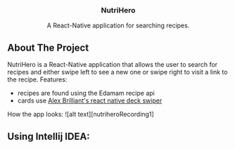 


<!-- PROJECT LOGO -->
<br />
<p align="center">

  <h3 align="center">NutriHero</h3>

  <p align="center">
    A React-Native application for searching recipes.
    <br />
  </p>
</p>


<!-- ABOUT THE PROJECT -->
## About The Project

NutriHero is a React-Native application that allows the user to search for recipes and either swipe left to see a new one or swipe right to visit a link to the recipe.
Features:
* recipes are found using the Edamam recipe api
* cards use <a href="https://github.com/alexbrillant/react-native-deck-swiper">Alex Brilliant's react native deck swiper</a>

How the app looks: 
![alt text][nutriheroRecording1]

<!-- GETTING STARTED -->
## Using Intellij IDEA:
